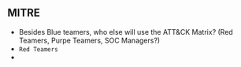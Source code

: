 ## MITRE
- Besides Blue teamers, who else will use the ATT&CK Matrix? (Red Teamers, Purpe Teamers, SOC Managers?) <br />
 - `Red Teamers`
-
